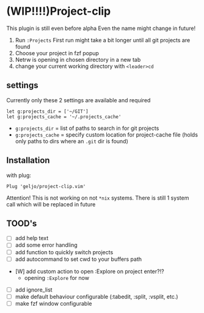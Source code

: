 # (WIP!!!!)Project-clip 

This plugin is still even before alpha
Even the name might change in future!

1. Run `:Projects`
First run might take a bit longer until all git projects are found 
2. Choose your project in fzf popup
3. Netrw is opening in chosen directory in a new tab
4. change your current working directory with `<leader>cd`

## settings

Currently only these 2 settings are available and required

```
let g:projects_dir = ['~/GIT']
let g:projects_cache = '~/.projects_cache'
```

- `g:projects_dir` = list of paths to search in for git projects
- `g:projects_cache` = specify custom location for project-cache file (holds only paths to dirs where an `.git` dir is found)

## Installation 

with plug:
 
```
Plug 'geljo/project-clip.vim'
```

Attention! This is not working on not `*nix` systems. There is still 1 system call which will be replaced in future


## TOOD's

- [ ] add help text
- [ ] add some error handling
- [ ] add function to quickly switch projects
- [ ] add autocommand to set cwd to your buffers path
- [W] add custom action to open :Explore on project enter?!?
    - opening `:Explore` for now
- [ ] add ignore_list
- [ ] make default behaviour configurable (:tabedit, :split, :vsplit, etc.)
- [ ] make fzf window configurable
